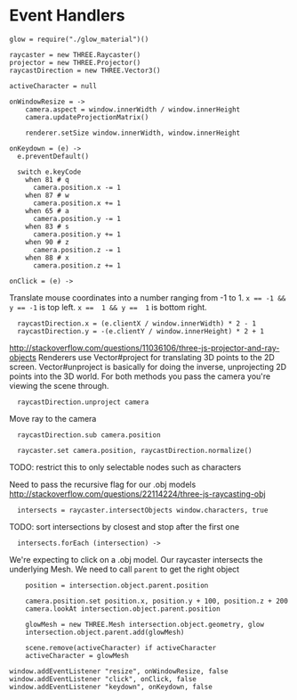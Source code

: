 Event Handlers
==============

    glow = require("./glow_material")()

    raycaster = new THREE.Raycaster()
    projector = new THREE.Projector()
    raycastDirection = new THREE.Vector3()

    activeCharacter = null

    onWindowResize = ->
    	camera.aspect = window.innerWidth / window.innerHeight
    	camera.updateProjectionMatrix()

    	renderer.setSize window.innerWidth, window.innerHeight

    onKeydown = (e) ->
      e.preventDefault()
      
      switch e.keyCode
        when 81 # q
          camera.position.x -= 1
        when 87 # w
          camera.position.x += 1
        when 65 # a
          camera.position.y -= 1
        when 83 # s
          camera.position.y += 1
        when 90 # z
          camera.position.z -= 1
        when 88 # x
          camera.position.z += 1

    onClick = (e) ->

Translate mouse coordinates into a number ranging from -1 to 1.
`x == -1 && y == -1` is top left.
`x ==  1 && y ==  1` is bottom right.

      raycastDirection.x = (e.clientX / window.innerWidth) * 2 - 1
      raycastDirection.y = -(e.clientY / window.innerHeight) * 2 + 1

http://stackoverflow.com/questions/11036106/three-js-projector-and-ray-objects
Renderers use Vector#project for translating 3D points to the 2D screen.
Vector#unproject is basically for doing the inverse, unprojecting 2D points into the 3D world.
For both methods you pass the camera you're viewing the scene through.

      raycastDirection.unproject camera

Move ray to the camera

      raycastDirection.sub camera.position

      raycaster.set camera.position, raycastDirection.normalize()

TODO: restrict this to only selectable nodes such as characters

Need to pass the recursive flag for our .obj models
http://stackoverflow.com/questions/22114224/three-js-raycasting-obj

      intersects = raycaster.intersectObjects window.characters, true

TODO: sort intersections by closest and stop after the first one

      intersects.forEach (intersection) ->
      
We're expecting to click on a .obj model. 
Our raycaster intersects the underlying Mesh. 
We need to call `parent` to get the right object
              
        position = intersection.object.parent.position

        camera.position.set position.x, position.y + 100, position.z + 200
        camera.lookAt intersection.object.parent.position
        
        glowMesh = new THREE.Mesh intersection.object.geometry, glow
        intersection.object.parent.add(glowMesh)
        
        scene.remove(activeCharacter) if activeCharacter
        activeCharacter = glowMesh
      
    window.addEventListener "resize", onWindowResize, false
    window.addEventListener "click", onClick, false
    window.addEventListener "keydown", onKeydown, false
